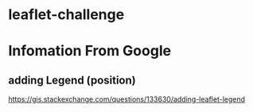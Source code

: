# leaflet-challenge

# Infomation From Google

## adding Legend (position)
https://gis.stackexchange.com/questions/133630/adding-leaflet-legend    